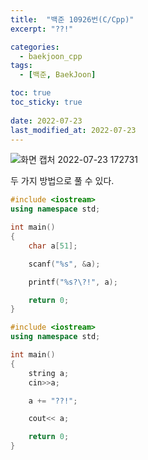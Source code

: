 ```yaml
---
title:  "백준 10926번(C/Cpp)"
excerpt: "??!"

categories:
  - baekjoon_cpp
tags:
  - [백준, BaekJoon]

toc: true
toc_sticky: true
 
date: 2022-07-23
last_modified_at: 2022-07-23
---
```


![화면 캡처 2022-07-23 172731](https://user-images.githubusercontent.com/106606698/180597196-fc03bfb5-f919-430d-90f9-dd37bf8b61dd.png)
 
두 가지 방법으로 풀 수 있다.
 
```c++
#include <iostream>
using namespace std;

int main()
{
    char a[51];

    scanf("%s", &a);

    printf("%s?\?!", a);

    return 0;
}
```
  
```c++
#include <iostream>
using namespace std;

int main()
{
    string a;
    cin>>a;

    a += "??!";

    cout<< a;

    return 0;
}
```


